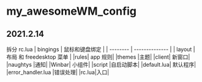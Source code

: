 # my_awesomeWM_config

## 2021.2.14

拆分 rc.lua
| bingings | 鼠标和键盘绑定 |
| -------- | -------------- |
| layout | 布局 和 freedesktop 菜单 |
|rules| app 规则|
|themes |主题|
|client| 新窗口|
|naughtys |通知|
|Winbar| 小组件|
|script |自启动脚本|
|default.lua| 默认程序|
|error_handler.lua |错误处理|
|rc.lua|入口|
